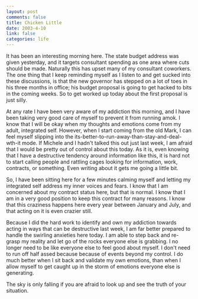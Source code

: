 ```yaml
--- 
layout: post
comments: false
title: Chicken Little
date: 2003-4-10
link: false
categories: life
---
```

It has been an interesting morning here. The state budget address was given yesterday, and it targets consultant spending as one area where cuts should be made. Naturally this has upset many of my consultant coworkers. The one thing that I keep reminding myself as I listen to and get sucked into these discussions, is that the new governor has stepped on a lot of toes in his three months in office; his budget proposal is going to get hacked to bits in the coming weeks. So to get worked up today about the first proposal is just silly.

At any rate I have been very aware of my addiction this morning, and I have been taking very good care of myself to prevent it from running amok. I know that I will be okay when my thoughts and emotions come from my adult, integrated self. However, when I start coming from the old Mark, I can feel myself slipping into the its-better-to-run-away-than-stay-and-deal-wth-it mode. If Michele and I hadn't talked this out just last week, I am afraid that I would be pretty out of control about this today. As it is, even knowing that I have a destructive tendency around information like this, it is hard not to start calling people and rattling cages looking for information, work, contracts, or something. Even writing about it gets me going a little bit.

So, I have been sitting here for a few minutes calming myself and letting my integrated self address my inner voices and fears. I know that I am concerned about my contract status here, but that is normal. I know that I am in a very good position to keep this contract for many reasons. I know that this craziness happens here every year between January and July, and that acting on it is even crazier still.

Because I did the hard work to identify and own my addiction towards acting in ways that can be destructive last week, I am far better prepared to handle the swirling anxieties here today. I am able to step back and re-grasp my reality and let go of the rocks everyone else is grabbing. I no longer need to be like everyone else to feel good about myself. I don't need to run off half assed because because of events beyond my control. I do much better when I sit back and validate my own emotions, than when I allow myself to get caught up in the storm of emotions everyone else is generating.

The sky is only falling if you are afraid to look up and see the truth of your situation.

